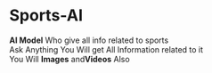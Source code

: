 # Sports-AI
<b>AI Model</b> Who give all info related to sports<br>
Ask Anything You Will get All Information related to it<br>
You Will <b>Images</b> and<b>Videos</b> Also
